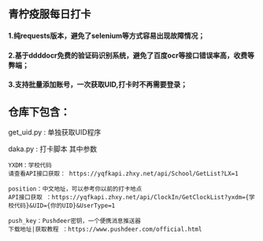 ## 青柠疫服每日打卡
#### 1.纯requests版本，避免了selenium等方式容易出现故障情况；
#### 2.基于ddddocr免费的验证码识别系统，避免了百度ocr等接口错误率高，收费等弊端；
#### 3.支持批量添加账号，一次获取UID,打卡时不再需要登录；
## 仓库下包含：
get_uid.py : 单独获取UID程序

daka.py : 打卡脚本
其中参数

    YXDM：学校代码
    请查看API接口获取： https://yqfkapi.zhxy.net/api/School/GetList?LX=1 
    
    position：中文地址，可以参考你以前的打卡地点
    API接口获取 ：https://yqfkapi.zhxy.net/api/ClockIn/GetClockList?yxdm={学校代码}&UID={你的UID}&UserType=1
    
    push_key：Pushdeer密钥，一个便携消息推送器
    下载地址|获取教程 ：https://www.pushdeer.com/official.html
